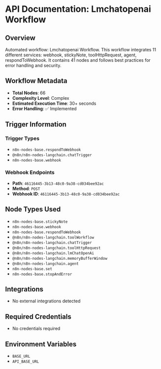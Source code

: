 # API Documentation: Lmchatopenai Workflow

## Overview
Automated workflow: Lmchatopenai Workflow. This workflow integrates 11 different services: webhook, stickyNote, toolHttpRequest, agent, respondToWebhook. It contains 41 nodes and follows best practices for error handling and security.

## Workflow Metadata
- **Total Nodes**: 66
- **Complexity Level**: Complex
- **Estimated Execution Time**: 30+ seconds
- **Error Handling**: ✅ Implemented

## Trigger Information
### Trigger Types
- `n8n-nodes-base.respondToWebhook`
- `@n8n/n8n-nodes-langchain.chatTrigger`
- `n8n-nodes-base.webhook`

### Webhook Endpoints
- **Path**: `46116445-3b13-48c0-9a38-cd034bee92ac`
- **Method**: `POST`
- **Webhook ID**: `46116445-3b13-48c0-9a38-cd034bee92ac`


## Node Types Used
- `n8n-nodes-base.stickyNote`
- `n8n-nodes-base.webhook`
- `n8n-nodes-base.respondToWebhook`
- `@n8n/n8n-nodes-langchain.toolWorkflow`
- `@n8n/n8n-nodes-langchain.chatTrigger`
- `@n8n/n8n-nodes-langchain.toolHttpRequest`
- `@n8n/n8n-nodes-langchain.lmChatOpenAi`
- `@n8n/n8n-nodes-langchain.memoryBufferWindow`
- `@n8n/n8n-nodes-langchain.agent`
- `n8n-nodes-base.set`
- `n8n-nodes-base.stopAndError`

## Integrations
- No external integrations detected

## Required Credentials
- No credentials required

## Environment Variables
- `BASE_URL`
- `API_BASE_URL`
